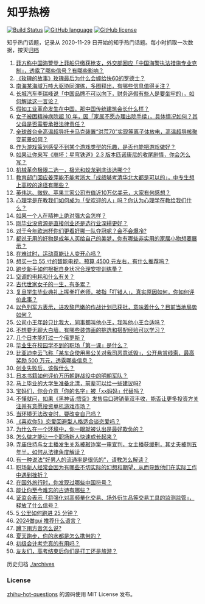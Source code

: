 # 知乎热榜
[![Build Status](https://github.com/ToWeLong/zhihu-hot-questions/workflows/CI/badge.svg)](https://github.com/ToWeLong/zhihu-hot-questions/actions)
[![GitHub language](https://img.shields.io/badge/language-golang-orange.svg)](https://golang.org/)
[![GitHub license](https://img.shields.io/github/license/ToWeLong/zhihu-hot-questions)](https://github.com/ToWeLong/zhihu-hot-questions/blob/main/LICENSE)

知乎热门话题，记录从 2020-11-29 日开始的知乎热门话题。每小时抓取一次数据，按天[归档](./archives)

<!-- BEGIN -->

1. [菲方称中国海警登上菲船只缴获枪支，外交部回应「中国海警执法措施专业克制」，透露了哪些信号？有哪些影响？](https://www.zhihu.com/question/659334154)
1. [《玫瑰的故事》玫瑰最后为什么会嫁给快60的罗德士？](https://www.zhihu.com/question/658998064)
1. [南海某海域万吨大驱协同演练，多图释出，有哪些信息值得关注？](https://www.zhihu.com/question/659421399)
1. [长城汽车李瑞峰说「中国品牌不可以向下，财务造假有些人是要坐牢的」，如何解读这一言论？](https://www.zhihu.com/question/659363232)
1. [假如工业革命发生在中国，那中国传统建筑会长什么样？](https://www.zhihu.com/question/636635538)
1. [女子被困精神病院超 10 年，因「家属不愿办理出院手续」，具体情况如何？其父母是否需要承担法律责任？](https://www.zhihu.com/question/659403369)
1. [全球首台全高温超导托卡马克装置“洪荒70”实现等离子体放电，高温超导核聚变前景如何？](https://www.zhihu.com/question/659311525)
1. [作为游戏策划感受不到某个游戏类型的乐趣，是否也能把游戏做好？](https://www.zhihu.com/question/659022152)
1. [如果让你来写《崩坏：星穹铁道》2.3 版本匹诺康尼的收尾剧情，你会怎么写？](https://www.zhihu.com/question/659406256)
1. [机械革命极限二选一，极光和蛟龙到底该选哪个?](https://www.zhihu.com/question/658754673)
1. [教育部门回应姜萍能不能考浙大「成绩够考清华北大都是可以的」，中专生想上高校的途径有哪些？](https://www.zhihu.com/question/659324044)
1. [英伟达、微软、苹果三家公司市值近10万亿美元，大家有何感想？](https://www.zhihu.com/question/659322772)
1. [心理学是在教我们如何成为「受欢迎的人」吗？你认为心理学在教给我们什么？](https://www.zhihu.com/question/659305867)
1. [如果一个人在精神上绝对强大会怎样？](https://www.zhihu.com/question/659267007)
1. [刚毕业没资源是直接创业还是选行业深耕更好？](https://www.zhihu.com/question/659279645)
1. [对于今年欧洲杯你们更看好哪一队夺冠呢？会不会爆冷?](https://www.zhihu.com/question/658373448)
1. [都说无用的好物是成年人买给自己的美梦，你有哪些非实用的家居小物想要展示？](https://www.zhihu.com/question/658747713)
1. [在难过时，运动真能让人变开心吗？](https://www.zhihu.com/question/657766807)
1. [想买一台 55 寸的智能电视，预算 4500 元左右，有什么推荐吗？](https://www.zhihu.com/question/654990735)
1. [跑步新手如何根据自身状况合理安排训练量？](https://www.zhihu.com/question/656312962)
1. [空调的电耗和什么有关？](https://www.zhihu.com/question/654074438)
1. [古代世家女子的一生，有多累？](https://www.zhihu.com/question/648423337)
1. [复旦学生毕业典礼上挥拳打老师，被指「打错人」，真实原因如何，你如何评价此事？](https://www.zhihu.com/question/659396926)
1. [以色列军方表示，进攻黎巴嫩的作战计划已获批，意味着什么？目前当地局势如何？](https://www.zhihu.com/question/659329115)
1. [公司小王年龄只比我大，同事都叫他小王，我叫他小王合适吗？](https://www.zhihu.com/question/654311476)
1. [不想要无聊大白墙，有哪些装饰画的挑选和搭配经验可以学习？](https://www.zhihu.com/question/658747677)
1. [几个日本能打过一个俄罗斯？](https://www.zhihu.com/question/629721863)
1. [毕业生在校园学不到的职场「第一课」是什么？](https://www.zhihu.com/question/659142854)
1. [比亚迪李云飞称「某车企使用黑公关对我司恶意诋毁」，公开悬赏线索，最高奖励 500 万元，透露哪些信息？](https://www.zhihu.com/question/659347020)
1. [创业失败后，该做什么？](https://www.zhihu.com/question/656816176)
1. [日本书籍如何评价万历朝鲜战役中的明朝军队？](https://www.zhihu.com/question/28219527)
1. [马上毕业的大学生准备北漂，前辈可以给一些建议吗?](https://www.zhihu.com/question/659183058)
1. [宝妈们，你会介意「你的名字」被「xx妈妈」代替吗？](https://www.zhihu.com/question/658936021)
1. [不懂就问，如果《黑神话:悟空》发售后口碑销量双丰收，能否让更多投资方关注并有意愿投资单机游戏市场？](https://www.zhihu.com/question/659145852)
1. [当环境无法改变时，要改变自己吗？](https://www.zhihu.com/question/659282838)
1. [《喜欢你5》恋爱回避型人格适合谈恋爱吗？](https://www.zhihu.com/question/659399946)
1. [为什么在一个环境中，你一眼就被认出是最好欺负的？](https://www.zhihu.com/question/659281108)
1. [怎么做才能让一个职场新人快速成长起来？](https://www.zhihu.com/question/658445449)
1. [寺庙住持与女主播发生关系被敲诈案一审宣判，女主播获缓刑，其丈夫被判五年半，如何从法律角度解读？](https://www.zhihu.com/question/659357707)
1. [有一种说法"好男人的流通率是很低的"，请教怎么解读？](https://www.zhihu.com/question/659183043)
1. [职场新人经常会因为有哪些不切实际的幻想和期望，从而导致他们在实际工作中遇到挫折？](https://www.zhihu.com/question/656994066)
1. [在国外旅行时，你发现过哪些中国符号？](https://www.zhihu.com/question/641372499)
1. [能让你至今难忘的古诗有哪些？](https://www.zhihu.com/question/659367597)
1. [证监会表示「将强化对高频量化交易、场外衍生品等交易工具的监测监管」，释放了什么信号？](https://www.zhihu.com/question/659312235)
1. [5 公里如何跑进 25 分钟？](https://www.zhihu.com/question/659182318)
1. [2024做gui 推荐什么语言？](https://www.zhihu.com/question/656610441)
1. [蹲下用方音怎么说?](https://www.zhihu.com/question/658512475)
1. [夏天跑步，你的水都是怎么携带的？](https://www.zhihu.com/question/659221984)
1. [初级会计考完真的有用吗？](https://www.zhihu.com/question/380779635)
1. [友友们，高考结束后你们是打工还是旅游？](https://www.zhihu.com/question/658610848)

<!-- END -->

历史归档 [./archives](./archives)


### License
[zhihu-hot-questions](https://github.com/towelong/zhihu-hot-questions) 的源码使用 MIT License 发布。